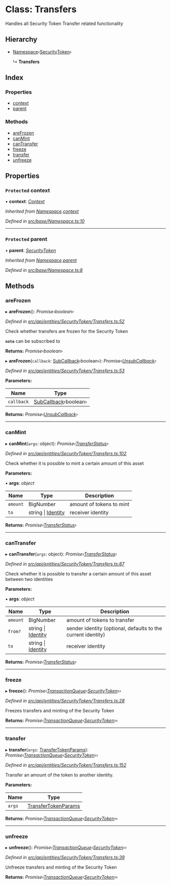 # Class: Transfers

Handles all Security Token Transfer related functionality

## Hierarchy

* [Namespace](base.namespace.md)‹[SecurityToken](api_entities_securitytoken.securitytoken.md)›

  ↳ **Transfers**

## Index

### Properties

* [context](api_entities_securitytoken.transfers.md#protected-context)
* [parent](api_entities_securitytoken.transfers.md#protected-parent)

### Methods

* [areFrozen](api_entities_securitytoken.transfers.md#arefrozen)
* [canMint](api_entities_securitytoken.transfers.md#canmint)
* [canTransfer](api_entities_securitytoken.transfers.md#cantransfer)
* [freeze](api_entities_securitytoken.transfers.md#freeze)
* [transfer](api_entities_securitytoken.transfers.md#transfer)
* [unfreeze](api_entities_securitytoken.transfers.md#unfreeze)

## Properties

### `Protected` context

• **context**: *[Context](context.context-1.md)*

*Inherited from [Namespace](base.namespace.md).[context](base.namespace.md#protected-context)*

*Defined in [src/base/Namespace.ts:10](https://github.com/PolymathNetwork/polymesh-sdk/blob/6d34df1/src/base/Namespace.ts#L10)*

___

### `Protected` parent

• **parent**: *[SecurityToken](api_entities_securitytoken.securitytoken.md)*

*Inherited from [Namespace](base.namespace.md).[parent](base.namespace.md#protected-parent)*

*Defined in [src/base/Namespace.ts:8](https://github.com/PolymathNetwork/polymesh-sdk/blob/6d34df1/src/base/Namespace.ts#L8)*

## Methods

###  areFrozen

▸ **areFrozen**(): *Promise‹boolean›*

*Defined in [src/api/entities/SecurityToken/Transfers.ts:52](https://github.com/PolymathNetwork/polymesh-sdk/blob/6d34df1/src/api/entities/SecurityToken/Transfers.ts#L52)*

Check whether transfers are frozen for the Security Token

**`note`** can be subscribed to

**Returns:** *Promise‹boolean›*

▸ **areFrozen**(`callback`: [SubCallback](../modules/types.md#subcallback)‹boolean›): *Promise‹[UnsubCallback](../modules/types.md#unsubcallback)›*

*Defined in [src/api/entities/SecurityToken/Transfers.ts:53](https://github.com/PolymathNetwork/polymesh-sdk/blob/6d34df1/src/api/entities/SecurityToken/Transfers.ts#L53)*

**Parameters:**

Name | Type |
------ | ------ |
`callback` | [SubCallback](../modules/types.md#subcallback)‹boolean› |

**Returns:** *Promise‹[UnsubCallback](../modules/types.md#unsubcallback)›*

___

###  canMint

▸ **canMint**(`args`: object): *Promise‹[TransferStatus](../enums/types.transferstatus.md)›*

*Defined in [src/api/entities/SecurityToken/Transfers.ts:102](https://github.com/PolymathNetwork/polymesh-sdk/blob/6d34df1/src/api/entities/SecurityToken/Transfers.ts#L102)*

Check whether it is possible to mint a certain amount of this asset

**Parameters:**

▪ **args**: *object*

Name | Type | Description |
------ | ------ | ------ |
`amount` | BigNumber | amount of tokens to mint  |
`to` | string &#124; [Identity](api_entities_identity.identity.md) | receiver identity |

**Returns:** *Promise‹[TransferStatus](../enums/types.transferstatus.md)›*

___

###  canTransfer

▸ **canTransfer**(`args`: object): *Promise‹[TransferStatus](../enums/types.transferstatus.md)›*

*Defined in [src/api/entities/SecurityToken/Transfers.ts:87](https://github.com/PolymathNetwork/polymesh-sdk/blob/6d34df1/src/api/entities/SecurityToken/Transfers.ts#L87)*

Check whether it is possible to transfer a certain amount of this asset between two identities

**Parameters:**

▪ **args**: *object*

Name | Type | Description |
------ | ------ | ------ |
`amount` | BigNumber | amount of tokens to transfer  |
`from?` | string &#124; [Identity](api_entities_identity.identity.md) | sender identity (optional, defaults to the current identity) |
`to` | string &#124; [Identity](api_entities_identity.identity.md) | receiver identity |

**Returns:** *Promise‹[TransferStatus](../enums/types.transferstatus.md)›*

___

###  freeze

▸ **freeze**(): *Promise‹[TransactionQueue](base.transactionqueue.md)‹[SecurityToken](api_entities_securitytoken.securitytoken.md)››*

*Defined in [src/api/entities/SecurityToken/Transfers.ts:28](https://github.com/PolymathNetwork/polymesh-sdk/blob/6d34df1/src/api/entities/SecurityToken/Transfers.ts#L28)*

Freezes transfers and minting of the Security Token

**Returns:** *Promise‹[TransactionQueue](base.transactionqueue.md)‹[SecurityToken](api_entities_securitytoken.securitytoken.md)››*

___

###  transfer

▸ **transfer**(`args`: [TransferTokenParams](../interfaces/api_procedures.transfertokenparams.md)): *Promise‹[TransactionQueue](base.transactionqueue.md)‹[SecurityToken](api_entities_securitytoken.securitytoken.md)››*

*Defined in [src/api/entities/SecurityToken/Transfers.ts:152](https://github.com/PolymathNetwork/polymesh-sdk/blob/6d34df1/src/api/entities/SecurityToken/Transfers.ts#L152)*

Transfer an amount of the token to another identity.

**Parameters:**

Name | Type |
------ | ------ |
`args` | [TransferTokenParams](../interfaces/api_procedures.transfertokenparams.md) |

**Returns:** *Promise‹[TransactionQueue](base.transactionqueue.md)‹[SecurityToken](api_entities_securitytoken.securitytoken.md)››*

___

###  unfreeze

▸ **unfreeze**(): *Promise‹[TransactionQueue](base.transactionqueue.md)‹[SecurityToken](api_entities_securitytoken.securitytoken.md)››*

*Defined in [src/api/entities/SecurityToken/Transfers.ts:39](https://github.com/PolymathNetwork/polymesh-sdk/blob/6d34df1/src/api/entities/SecurityToken/Transfers.ts#L39)*

Unfreeze transfers and minting of the Security Token

**Returns:** *Promise‹[TransactionQueue](base.transactionqueue.md)‹[SecurityToken](api_entities_securitytoken.securitytoken.md)››*
